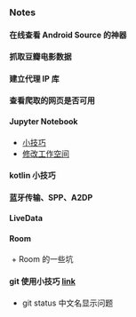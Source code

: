 ### Notes
#### 在线查看 Android Source 的神器
#### 抓取豆瓣电影数据
#### 建立代理 IP 库
#### 查看爬取的网页是否可用
#### Jupyter Notebook
  * [小技巧](JupyterNoteBook.md)
  * [修改工作空间](JupyterNoteBook_change_workspace.md)

#### kotlin 小技巧
#### 蓝牙传输、SPP、A2DP
#### LiveData
#### Room
  + Room 的一些坑
#### git 使用小技巧 [link](git.md)
  * git status 中文名显示问题
